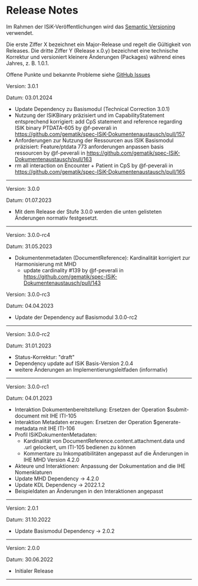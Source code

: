 # Release Notes

Im Rahmen der ISiK-Veröffentlichungen wird das [Semantic Versioning](https://semver.org/lang/de/) verwendet.

Die erste Ziffer X bezeichnet ein Major-Release und regelt die Gültigkeit von Releases. Die dritte Ziffer Y (Release x.0.y) bezeichnet eine technische Korrektur und versioniert kleinere Änderungen (Packages) während eines Jahres, z. B. 1.0.1.

Offene Punkte und bekannte Probleme siehe [GitHub Issues](https://github.com/gematik/ISiK-Dokumentenaustausch/issues?q=is%3Aissue+is%3Aopen+label%3A%22offene+Punkte+Ballot%22)

Version: 3.0.1

Datum: 03.01.2024

* Update Dependency zu Basismodul (Technical Correction 3.0.1)
* Nutzung der ISiKBinary präzisiert und im CapabilityStatement entsprechend korrigiert: add CpS statement and reference regarding ISIK binary PTDATA-605 by @f-peverali in https://github.com/gematik/spec-ISiK-Dokumentenaustausch/pull/157
* Anforderungen zur Nutzung der Ressourcen aus ISIK Basismodul präzisiert: Feature/ptdata 773 anforderungen anpassen basis ressourcen by @f-peverali in https://github.com/gematik/spec-ISiK-Dokumentenaustausch/pull/163
* rm all interaction on Encounter + Patient  in CpS by @f-peverali in https://github.com/gematik/spec-ISiK-Dokumentenaustausch/pull/165


----
Version: 3.0.0

Datum: 01.07.2023

* Mit dem Release der Stufe 3.0.0 werden die unten gelisteten Änderungen normativ festgesetzt.

----
Version: 3.0.0-rc4

Datum: 31.05.2023

* Dokumentenmetadaten (DocumentReference): Kardinalität korrigiert zur Harmonisierung mit MHD
  * update cardinality #139 by @f-peverali in https://github.com/gematik/spec-ISiK-Dokumentenaustausch/pull/143


Version: 3.0.0-rc3

Datum: 04.04.2023

* Update der Dependency auf Basismodul 3.0.0-rc2

---
Version: 3.0.0-rc2

Datum: 31.01.2023
- Status-Korrektur: "draft"
- Dependency update auf ISiK Basis-Version 2.0.4
- weitere Änderungen an Implementierungsleitfaden (informativ)
---
Version: 3.0.0-rc1

Datum: 04.01.2023
- Interaktion Dokumentenbereitstellung: Ersetzen der Operation $submit-document mit IHE ITI-105
- Interaktion Metadaten erzeugen: Ersetzen der Operation $generate-metadata mit IHE ITI-106
- Profil ISiKDokumentenMetadaten:
  - Kardinalität von DocumentReference.content.attachment.data und .url gelockert, um ITI-105 bedienen zu können
  - Kommentare zu Inkompatibilitäten angepasst auf die Änderungen in IHE MHD Version 4.2.0
- Akteure und Interaktionen: Anpassung der Dokumentation and die IHE Nomenklaturen
- Update MHD Dependency -> 4.2.0
- Update KDL Dependency -> 2022.1.2
- Beispieldaten an Änderungen in den Interaktionen angepasst
----
Version: 2.0.1

Datum: 31.10.2022

- Update Basismodul Dependency -> 2.0.2

----
Version: 2.0.0

Datum: 30.06.2022

- Initialer Release

----
